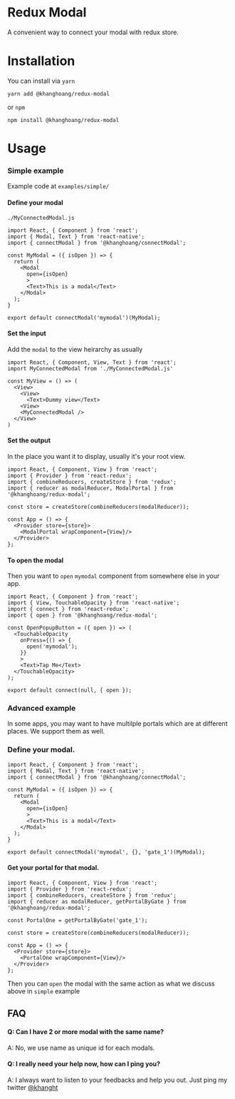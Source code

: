 # Redux Modal
A convenient way to connect your modal with redux store.

# Installation
You can install via `yarn`
```
yarn add @khanghoang/redux-modal
```
or `npm`
```
npm install @khanghoang/redux-modal
```

# Usage
### Simple example
Example code at `examples/simple/`  

#### Define your modal
`./MyConnectedModal.js`
```
import React, { Component } from 'react';
import { Modal, Text } from 'react-native';
import { connectModal } from '@khanghoang/connectModal';

const MyModal = ({ isOpen }) => {
  return (
    <Modal
      open={isOpen}
      >
      <Text>This is a modal</Text>
    </Modal>
  );
}

export default connectModal('mymodal')(MyModal);
```
#### Set the input
Add the `modal` to the view heirarchy as usually
```
import React, { Component, View, Text } from 'react';
import MyConnectedModal from './MyConnectedModal.js'

const MyView = () => (
  <View>
    <View>
      <Text>Dummy view</Text>
    <View>
    <MyConnectedModal />
  </View>
)
```

#### Set the output
In the place you want it to display, usually it's your root view. 
```
import React, { Component, View } from 'react';
import { Provider } from 'react-redux';
import { combineReducers, createStore } from 'redux';
import { reducer as modalReducer, ModalPortal } from '@khanghoang/redux-modal';

const store = createStore(combineReducers(modalReducer));

const App = () => {
  <Provider store={store}>
    <ModalPortal wrapComponent={View}/>
  </Provider>
};
```

#### To open the modal
Then you want to `open` `mymodal` component from somewhere else in your app.
```                                  
import React, { Component } from 'react';
import { View, TouchableOpacity } from 'react-native';
import { connect } from 'react-redux';
import { open } from '@khanghoang/redux-modal';

const OpenPopupButton = ({ open }) => (
  <TouchableOpacity
    onPress={() => {
      open('mymodal');
    }}
    >
    <Text>Tap Me</Text>
  </TouchableOpacity>
);

export default connect(null, { open });
```

### Advanced example
In some apps, you may want to have multilple portals which are at different places. We support 
them as well.  
### Define your modal.
```
import React, { Component } from 'react';
import { Modal, Text } from 'react-native';
import { connectModal } from '@khanghoang/connectModal';

const MyModal = ({ isOpen }) => {
  return (
    <Modal
      open={isOpen}
      >
      <Text>This is a modal</Text>
    </Modal>
  );
}

export default connectModal('mymodal', {}, 'gate_1')(MyModal);
```
#### Get your portal for that modal.
```
import React, { Component, View } from 'react';
import { Provider } from 'react-redux';
import { combineReducers, createStore } from 'redux';
import { reducer as modalReducer, getPortalByGate } from '@khanghoang/redux-modal';

const PortalOne = getPortalByGate('gate_1');

const store = createStore(combineReducers(modalReducer));

const App = () => {
  <Provider store={store}>
    <PortalOne wrapComponent={View}/>
  </Provider>
};
```

Then you can `open` the modal with the same action as what we discuss above in `simple` example

## FAQ
#### Q: Can I have 2 or more modal with the same name?
A: No, we use name as unique id for each modals.

#### Q: I really need your help now, how can I ping you?
A: I always want to listen to your feedbacks and help you out.
Just ping my twitter [@khanght](https://twitter.com/@khanght)
